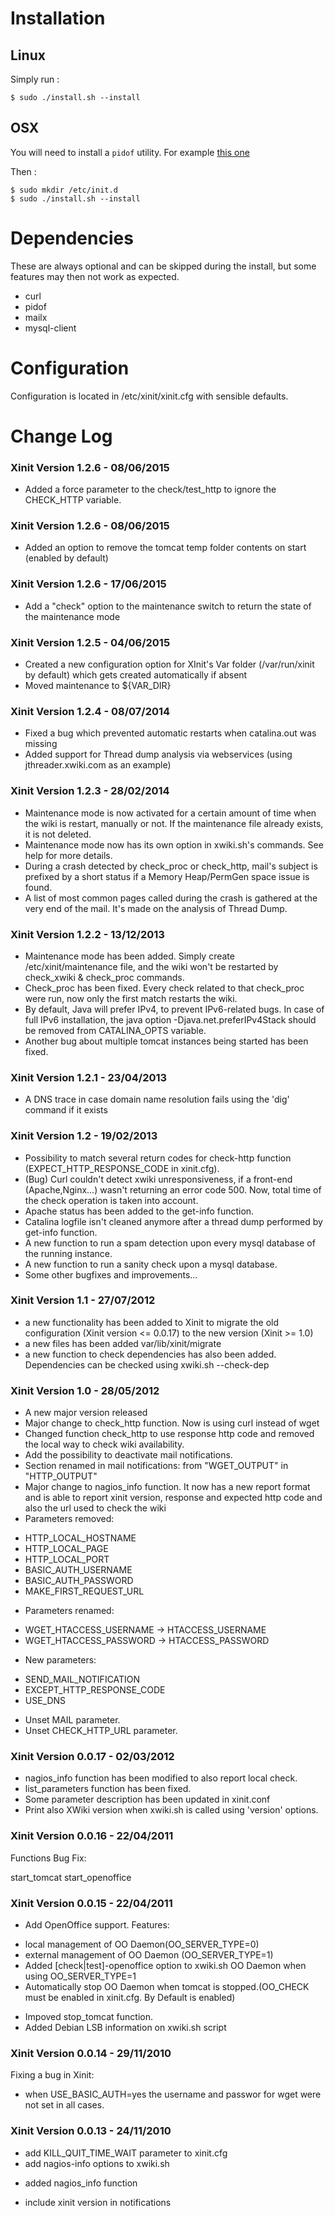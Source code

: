 Installation
============

Linux
-----

Simply run : 

    $ sudo ./install.sh --install

OSX
---

You will need to install a `pidof` utility. For example [this one](http://hints.macworld.com/article.php?story=20030618114543169)

Then :

    $ sudo mkdir /etc/init.d
    $ sudo ./install.sh --install

Dependencies
============

These are always optional and can be skipped during the install, but some features may then not work as expected.

* curl
* pidof
* mailx
* mysql-client

Configuration
=============

Configuration is located in /etc/xinit/xinit.cfg with sensible defaults.

Change Log
==========
### Xinit Version 1.2.6 - 08/06/2015 ###
* Added a force parameter to the check/test_http to ignore the CHECK_HTTP variable.

### Xinit Version 1.2.6 - 08/06/2015 ###
* Added an option to remove the tomcat temp folder contents on start (enabled by default)

### Xinit Version 1.2.6 - 17/06/2015 ###
* Add a "check" option to the maintenance switch to return the state of the maintenance mode

### Xinit Version 1.2.5 - 04/06/2015 ###
* Created a new configuration option for XInit's Var folder (/var/run/xinit by default) which gets created automatically if absent
* Moved maintenance to ${VAR_DIR}

### Xinit Version 1.2.4 - 08/07/2014 ###
* Fixed a bug which prevented automatic restarts when catalina.out was missing
* Added support for Thread dump analysis via webservices (using jthreader.xwiki.com as an example)

### Xinit Version 1.2.3 - 28/02/2014 ###

* Maintenance mode is now activated for a certain amount of time when the wiki is restart, manually or not. If the maintenance file already exists, it is not deleted.
* Maintenance mode now has its own option in xwiki.sh's commands. See help for more details.
* During a crash detected by check_proc or check_http, mail's subject is prefixed by a short status if a Memory Heap/PermGen space issue is found.
* A list of most common pages called during the crash is gathered at the very end of the mail. It's made on the analysis of Thread Dump.


### Xinit Version 1.2.2 - 13/12/2013 ###

* Maintenance mode has been added. Simply create /etc/xinit/maintenance file, and the wiki won't be restarted by check_xwiki & check_proc commands.
* Check_proc has been fixed. Every check related to that check_proc were run, now only the first match restarts the wiki.
* By default, Java will prefer IPv4, to prevent IPv6-related bugs. In case of full IPv6 installation, the java option -Djava.net.preferIPv4Stack should be removed from CATALINA_OPTS variable.
* Another bug about multiple tomcat instances being started has been fixed.


### Xinit Version 1.2.1 - 23/04/2013 ###

* A DNS trace in case domain name resolution fails using the 'dig' command if it exists

### Xinit Version 1.2 - 19/02/2013 ###

* Possibility to match several return codes for check-http function (EXPECT_HTTP_RESPONSE_CODE in xinit.cfg).
* (Bug) Curl couldn't detect xwiki unresponsiveness, if a front-end (Apache,Nginx...) wasn't returning an error code 500. Now, total time of the check operation is taken into account.
* Apache status has been added to the get-info function.
* Catalina logfile isn't cleaned anymore after a thread dump performed by get-info function.
* A new function to run a spam detection upon every mysql database of the running instance.
* A new function to run a sanity check upon a mysql database. 
* Some other bugfixes and improvements...

### Xinit Version 1.1 - 27/07/2012 ###

* a new functionality has been added to Xinit to migrate the old configuration (Xinit version <= 0.0.17) to the new version (Xinit >= 1.0)
* a new files has been added var/lib/xinit/migrate
* a new function to check dependencies has also been added. Dependencies can be checked using xwiki.sh --check-dep

### Xinit Version 1.0 - 28/05/2012 ###

* A new major version released
* Major change to check_http function. Now is using curl instead of wget
* Changed function check_http to use response http code and removed the local way to check wiki availability.
* Add the possibility to deactivate mail notifications.
* Section renamed in mail notifications: from "WGET_OUTPUT" in "HTTP_OUTPUT"
* Major change to nagios_info function. It now has a new report format and is able to report xinit version, response and expected http code and also the url used to check the wiki
* Parameters removed:
- HTTP_LOCAL_HOSTNAME
- HTTP_LOCAL_PAGE
- HTTP_LOCAL_PORT
- BASIC_AUTH_USERNAME
- BASIC_AUTH_PASSWORD
- MAKE_FIRST_REQUEST_URL
* Parameters renamed:
- WGET_HTACCESS_USERNAME -> HTACCESS_USERNAME
- WGET_HTACCESS_PASSWORD -> HTACCESS_PASSWORD
* New parameters:
- SEND_MAIL_NOTIFICATION
- EXCEPT_HTTP_RESPONSE_CODE
- USE_DNS
* Unset MAIL parameter.
* Unset CHECK_HTTP_URL parameter.

### Xinit Version 0.0.17 - 02/03/2012 ###

* nagios_info function has been modified to also report local check.
* list_parameters function has been fixed.
* Some parameter description has been updated in xinit.conf
* Print also XWiki version when xwiki.sh is called using 'version' options.

### Xinit Version 0.0.16 - 22/04/2011 ###

Functions Bug Fix:

start_tomcat 
start_openoffice

### Xinit Version 0.0.15 - 22/04/2011 ###

* Add OpenOffice support. Features:
- local management of OO Daemon(OO_SERVER_TYPE=0)
- external management of OO Daemon (OO_SERVER_TYPE=1)
- Added [check|test]-openoffice option to xwiki.sh OO Daemon when using OO_SERVER_TYPE=1
- Automatically stop OO Daemon when tomcat is stopped.(OO_CHECK must be enabled in xinit.cfg. By Default is enabled)

* Impoved stop_tomcat function.
* Added Debian LSB information on xwiki.sh script

### Xinit Version 0.0.14 - 29/11/2010 ###

Fixing a bug in Xinit:
- when USE_BASIC_AUTH=yes the username and passwor for wget were not set in all cases.

### Xinit Version 0.0.13 - 24/11/2010 ###

- add KILL_QUIT_TIME_WAIT parameter to xinit.cfg 
- add nagios-info options to xwiki.sh
* added nagios_info function

- include xinit version in notifications
